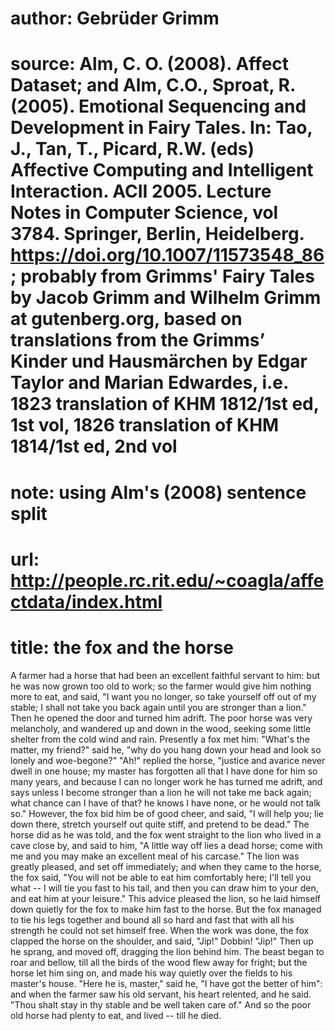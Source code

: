 # author: Gebrüder Grimm
# source: Alm, C. O. (2008). Affect Dataset; and Alm, C.O., Sproat, R. (2005). Emotional Sequencing and Development in Fairy Tales. In: Tao, J., Tan, T., Picard, R.W. (eds) Affective Computing and Intelligent Interaction. ACII 2005. Lecture Notes in Computer Science, vol 3784. Springer, Berlin, Heidelberg. https://doi.org/10.1007/11573548_86; probably from Grimms' Fairy Tales by Jacob Grimm and Wilhelm Grimm at gutenberg.org, based on translations from the Grimms’ Kinder und Hausmärchen by Edgar Taylor and Marian Edwardes, i.e. 1823 translation of KHM 1812/1st ed, 1st vol, 1826 translation of KHM 1814/1st ed, 2nd vol
# note: using Alm's (2008) sentence split
# url: http://people.rc.rit.edu/~coagla/affectdata/index.html
# title: the fox and the horse

A farmer had a horse that had been an excellent faithful servant to him: but he was now grown too old to work; so the farmer would give him nothing more to eat, and said, "I want you no longer, so take yourself off out of my stable; I shall not take you back again until you are stronger than a lion."
Then he opened the door and turned him adrift.
The poor horse was very melancholy, and wandered up and down in the wood, seeking some little shelter from the cold wind and rain.
Presently a fox met him: "What's the matter, my friend?" said he, "why do you hang down your head and look so lonely and woe-begone?"
"Ah!" replied the horse, "justice and avarice never dwell in one house; my master has forgotten all that I have done for him so many years, and because I can no longer work he has turned me adrift, and says unless I become stronger than a lion he will not take me back again; what chance can I have of that? he knows I have none, or he would not talk so."
However, the fox bid him be of good cheer, and said, "I will help you; lie down there, stretch yourself out quite stiff, and pretend to be dead."
The horse did as he was told, and the fox went straight to the lion who lived in a cave close by, and said to him, "A little way off lies a dead horse; come with me and you may make an excellent meal of his carcase."
The lion was greatly pleased, and set off immediately; and when they came to the horse, the fox said, "You will not be able to eat him comfortably here; I'll tell you what -- I will tie you fast to his tail, and then you can draw him to your den, and eat him at your leisure."
This advice pleased the lion, so he laid himself down quietly for the fox to make him fast to the horse.
But the fox managed to tie his legs together and bound all so hard and fast that with all his strength he could not set himself free.
When the work was done, the fox clapped the horse on the shoulder, and said, "Jip!"
Dobbin!
"Jip!"
Then up he sprang, and moved off, dragging the lion behind him.
The beast began to roar and bellow, till all the birds of the wood flew away for fright; but the horse let him sing on, and made his way quietly over the fields to his master's house.
"Here he is, master," said he, "I have got the better of him": and when the farmer saw his old servant, his heart relented, and he said.
"Thou shalt stay in thy stable and be well taken care of."
And so the poor old horse had plenty to eat, and lived -- till he died.
